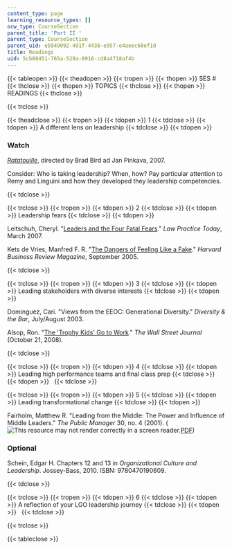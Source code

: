 ```yaml
---
content_type: page
learning_resource_types: []
ocw_type: CourseSection
parent_title: 'Part II '
parent_type: CourseSection
parent_uid: e5949092-491f-4438-e957-e4aeec68ef1d
title: Readings
uid: 5cb08451-765a-529a-8916-cd8a4718af4b
---
```


{{< tableopen >}}
{{< theadopen >}}
{{< tropen >}}
{{< thopen >}}
SES #
{{< thclose >}}
{{< thopen >}}
TOPICS
{{< thclose >}}
{{< thopen >}}
READINGS
{{< thclose >}}

{{< trclose >}}

{{< theadclose >}}
{{< tropen >}}
{{< tdopen >}}
1
{{< tdclose >}}
{{< tdopen >}}
A different lens on leadership
{{< tdclose >}}
{{< tdopen >}}


### Watch

[_Ratatouille_](http://www.imdb.com/title/tt0382932/), directed by Brad Bird ad Jan Pinkava, 2007.

Consider: Who is taking leadership? When, how? Pay particular attention to Remy and Linguini and how they developed they leadership competencies.


{{< tdclose >}}

{{< trclose >}}
{{< tropen >}}
{{< tdopen >}}
2
{{< tdclose >}}
{{< tdopen >}}
Leadership fears
{{< tdclose >}}
{{< tdopen >}}


Leitschuh, Cheryl. "[Leaders and the Four Fatal Fears](http://apps.americanbar.org/lpm/lpt/articles/mgt03071.shtml)." _Law Practice Today_, March 2007.

Kets de Vries, Manfred F. R. "[The Dangers of Feeling Like a Fake](http://hbr.org/2005/09/the-dangers-of-feeling-like-a-fake/ar/1)." _Harvard Business Review Magazine_, September 2005.


{{< tdclose >}}

{{< trclose >}}
{{< tropen >}}
{{< tdopen >}}
3
{{< tdclose >}}
{{< tdopen >}}
Leading stakeholders with diverse interests
{{< tdclose >}}
{{< tdopen >}}


Dominguez, Cari. "Views from the EEOC: Generational Diversity." _Diversity & the Bar_, July/August 2003.

Alsop, Ron. "[The 'Trophy Kids' Go to Work](http://www.careerjournal.com/article/SB122455219391652725.html)." _The Wall Street Journal_ (October 21, 2008).


{{< tdclose >}}

{{< trclose >}}
{{< tropen >}}
{{< tdopen >}}
4
{{< tdclose >}}
{{< tdopen >}}
Leading high performance teams and final class prep
{{< tdclose >}}
{{< tdopen >}}
 
{{< tdclose >}}

{{< trclose >}}
{{< tropen >}}
{{< tdopen >}}
5
{{< tdclose >}}
{{< tdopen >}}
Leading transformational change
{{< tdclose >}}
{{< tdopen >}}


Fairholm, Matthew R. "Leading from the Middle: The Power and Influence of Middle Leaders." _The Public Manager_ 30, no. 4 (2001). (![This resource may not render correctly in a screen reader.](/images/inacessible.gif)[PDF](https://www.researchgate.net/publication/283051923_Leading_from_the_Middle_The_Power_and_Influence_of_Middle_Leaders))

### Optional

Schein, Edgar H. Chapters 12 and 13 in _Organizational Culture and Leadership_. Jossey-Bass, 2010. ISBN: 9780470190609.


{{< tdclose >}}

{{< trclose >}}
{{< tropen >}}
{{< tdopen >}}
6
{{< tdclose >}}
{{< tdopen >}}
A reflection of your LGO leadership journey
{{< tdclose >}}
{{< tdopen >}}
 
{{< tdclose >}}

{{< trclose >}}

{{< tableclose >}}